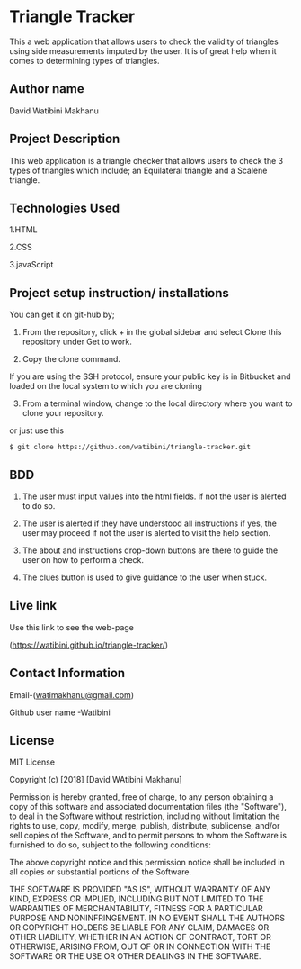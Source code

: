 # Triangle Tracker

This a web application that allows users to check the validity of triangles using side measurements imputed by the user. It is of great help when it comes to determining types of triangles.

## Author name

David Watibini Makhanu

## Project Description

This web application is a triangle checker that allows users to check the 3 types of triangles which include; an Equilateral triangle and a Scalene triangle.

## Technologies Used
1.HTML

2.CSS

3.javaScript


## Project setup instruction/ installations

You can get it on git-hub by;
1. From the repository, click + in the global sidebar and select Clone this repository under Get to work.

2. Copy the clone command.

If you are using the SSH protocol, ensure your public key is in Bitbucket and loaded on the local system to which you are cloning

3. From a terminal window, change to the local directory where you want to clone your repository.

or just use this

`$ git clone https://github.com/watibini/triangle-tracker.git`

## BDD

1. The user must input values into the html fields. if not the user is alerted to do so.

2. The user is alerted if they have understood all instructions if yes, the user may proceed if not the user is alerted to visit the help section.

3. The about and instructions drop-down buttons are there to guide the user on how to perform a check.

4. The clues button is used to give guidance to the user when stuck.


## Live link

Use this link to see the web-page

(https://watibini.github.io/triangle-tracker/)

## Contact Information

Email-(watimakhanu@gmail.com)

Github user name -Watibini

## License
MIT License

Copyright (c) [2018] [David WAtibini Makhanu]

Permission is hereby granted, free of charge, to any person obtaining a copy
of this software and associated documentation files (the "Software"), to deal
in the Software without restriction, including without limitation the rights
to use, copy, modify, merge, publish, distribute, sublicense, and/or sell
copies of the Software, and to permit persons to whom the Software is
furnished to do so, subject to the following conditions:

The above copyright notice and this permission notice shall be included in all
copies or substantial portions of the Software.

THE SOFTWARE IS PROVIDED "AS IS", WITHOUT WARRANTY OF ANY KIND, EXPRESS OR
IMPLIED, INCLUDING BUT NOT LIMITED TO THE WARRANTIES OF MERCHANTABILITY,
FITNESS FOR A PARTICULAR PURPOSE AND NONINFRINGEMENT. IN NO EVENT SHALL THE
AUTHORS OR COPYRIGHT HOLDERS BE LIABLE FOR ANY CLAIM, DAMAGES OR OTHER
LIABILITY, WHETHER IN AN ACTION OF CONTRACT, TORT OR OTHERWISE, ARISING FROM,
OUT OF OR IN CONNECTION WITH THE SOFTWARE OR THE USE OR OTHER DEALINGS IN THE
SOFTWARE.
